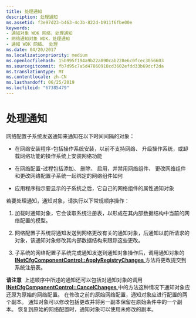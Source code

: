 ```yaml
---
title: 处理通知
description: 处理通知
ms.assetid: f3e97d23-b463-4c3b-822d-b911f6fbe00e
keywords:
- 通知对象 WDK 网络，处理通知
- 网络通知对象 WDK，处理通知
- 通知 WDK 网络、 处理
ms.date: 04/20/2017
ms.localizationpriority: medium
ms.openlocfilehash: 15b995f194a9b22a890cab228e6c0fcec3056603
ms.sourcegitcommit: fb7d95c7a5d47860918cd3602efdd33b69dcf2da
ms.translationtype: MT
ms.contentlocale: zh-CN
ms.lasthandoff: 06/25/2019
ms.locfileid: "67385479"
---
```

# <a name="processing-notifications"></a>处理通知





网络配置子系统发送通知来通知在以下时间间隔的对象：

-   在网络安装程序-包括操作系统安装，以前不支持网络、 升级操作系统，或卸载网络功能的操作系统上安装网络功能

-   在网络配置-过程包括添加、 删除、 启用，并禁用网络组件、 更改网络组件和更改网络配置子系统一起绑定的网络组件如何

-   应用程序指示要显示的子系统之后，它自己的网络组件的属性通知对象

若要处理通知，通知对象，请执行以下常规顺序操作：

1.  加载时通知对象，它会读取系统注册表，以形成在其内部数据结构中当前的网络配置的模型。

2.  网络配置子系统将通知发送到网络更改有关的通知对象，后通知以前所请求的对象，该通知对象修改其内部数据结构来跟踪这些更改。

3.  子系统的网络配置子系统完成通知发送到通知对象操作后，调用通知对象的[ **INetCfgComponentControl::ApplyRegistryChanges** ](https://docs.microsoft.com/previous-versions/windows/hardware/network/ff547727(v=vs.85))方法将更改提交到系统注册表。

**请注意**  上述顺序中所述的通知还可以包括对通知对象的调用[ **INetCfgComponentControl::CancelChanges** ](https://docs.microsoft.com/previous-versions/windows/hardware/network/ff547728(v=vs.85))中的方法这种情况下通知对象应还原为原始的网络配置。
在修改之前的原始网络配置，通知对象应进行配置的两个副本。 通知对象可以修改包括更改并将另一副本保留在原始条件中的一个副本。 恢复到原始的网络配置时，通知对象可以使用未修改的副本。

 

 

 





